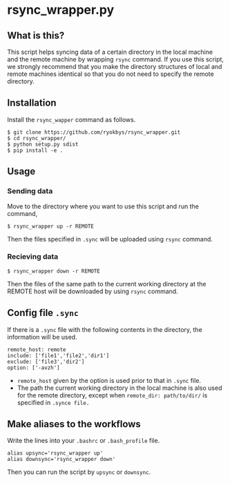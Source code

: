 # rsync_wrapper.py

## What is this?

This script helps syncing data of a certain directory in the local machine and the remote machine by wrapping `rsync` command.
If you use this script, we strongly recommend that you make the directory structures of local and remote machines identical so that you do not need to specify the remote directory.

## Installation

Install the `rsync_wapper` command as follows.
```shell
$ git clone https://github.com/ryokbys/rsync_wrapper.git
$ cd rsync_wrapper/
$ python setup.py sdist
$ pip install -e .
```


## Usage

### Sending data
Move to the directory where you want to use this script and run the command,
```shell
$ rsync_wrapper up -r REMOTE
```
Then the files specified in `.sync` will be uploaded using `rsync` command.

### Recieving data
```shell
$ rsync_wrapper down -r REMOTE
```
Then the files of the same path to the current working directory at the REMOTE host will be downloaded by using `rsync` command.


## Config file `.sync`

If there is a `.sync` file with the following contents in the directory, the information will be used.
```
remote_host: remote
include: ['file1','file2','dir1']
exclude: ['file3','dir2']
option: ['-avzh']
```

- `remote_host` given by the option is used prior to that in `.sync` file.
- The path the current working directory in the local machine is also used for the remote directory, except when `remote_dir: path/to/dir/` is specified in `.synce file.`


## Make aliases to the workflows

Write the lines into your `.bashrc` or `.bash_profile` file.
```shellscript
alias upsync='rsync_wrapper up'
alias downsync='rsync_wrapper down'
```
Then you can run the script by `upsync` or `downsync`.

